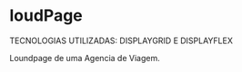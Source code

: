 # loudPage

TECNOLOGIAS UTILIZADAS: DISPLAYGRID E DISPLAYFLEX 

Loundpage de uma Agencia de Viagem.


